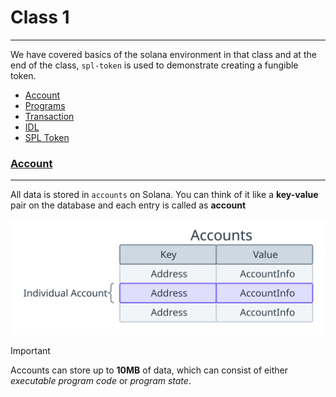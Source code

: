# Class 1

---

We have covered basics of the solana environment in that class and at the end of the class, `spl-token` is used to demonstrate creating a fungible token.

- [Account](#account)
- [Programs](#program)
- [Transaction](#transaction)
- [IDL](#idl)
- [SPL Token](#spl-token)

### [Account](#account)

---

All data is stored in `accounts` on Solana. You can think of it like a **key-value** pair on the database and each entry is called as **account**

![Key-value pair demonstration from [Solana](https://solana.com/docs/core/accounts) ](/notes/week1/images/accounts.svg)

> [!IMPORTANT]
> Accounts can store up to **10MB** of data, which can consist of either _executable program code_ or _program state_.
